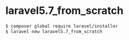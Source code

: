 # laravel5.7_from_scratch
```bash
$ composer global require laravel/installer
$ laravel new laravel5.7_from_scratch
```

